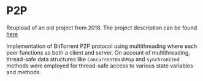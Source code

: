 # P2P

Reupload of an old project from 2018. The project description can be found [here](https://github.com/tinkuge/P2P/blob/main/project_description.pdf)

Implementation of BitTorrent P2P protocol using multithreading where each peer functions as both a client and server. On account of multithreading, thread-safe data structures like `ConcurrentHashMap` and `synchronized` methods were employed for thread-safe access to various state variables and methods.

